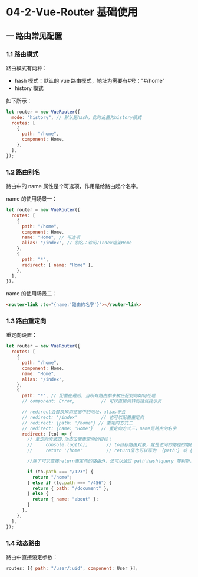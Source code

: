 # 04-2-Vue-Router 基础使用

## 一 路由常见配置

### 1.1 路由模式

路由模式有两种：

- hash 模式：默认的 vue 路由模式，地址为需要有#号："#/home"
- history 模式

如下所示：

```js
let router = new VueRouter({
  mode: "history", // 默认是hash，此时设置为history模式
  routes: [
    {
      path: "/home",
      component: Home,
    },
  ],
});
```

### 1.2 路由别名

路由中的 name 属性是个可选项，作用是给路由起个名字。

name 的使用场景一：

```js
let router = new VueRouter({
  routes: [
    {
      path: "/home",
      component: Home,
      name: "Home", // 可选项
      alias: "/index", // 别名：访问/index渲染Home
    },
    {
      path: "*",
      redirect: { name: "Home" },
    },
  ],
});
```

name 的使用场景二：

```html
<router-link :to="{name:'路由的名字'}"></router-link>
```

### 1.3 路由重定向

重定向设置：

```js
let router = new VueRouter({
  routes: [
    {
      path: "/home",
      component: Home,
      name: "Home",
      alias: "/index",
    },
    {
      path: "*", // 配置在最后，当所有路由都未被匹配到则如何处理
      // component: Error,          // 可以直接调转到错误提示页

      // redirect会替换掉浏览器中的地址，alias不会
      // redirect: '/index'         // 也可以配置重定向
      // redirect: {path: '/home'} // 重定向方式二
      // redirect: {name: 'Home'}   // 重定向方式三，name是路由的名字
      redirect: (to) => {
        // 重定向方式四,动态设置重定向的目标；
        //     console.log(to);       // to目标路由对象，就是访问的路径的路由信息
        //     return '/home'         // return值也可以写为  {path:} 或 {name:}

        //除了可以直接return重定向的路由外，还可以通过 path\hash\query 等判断，动态设置重定向的目标路由：

        if (to.path === "/123") {
          return "/home";
        } else if (to.path === "/456") {
          return { path: "/document" };
        } else {
          return { name: "about" };
        }
      },
    },
  ],
});
```

### 1.4 动态路由

路由中直接设定参数：

```js
routes: [{ path: "/user/:uid", component: User }];
```
